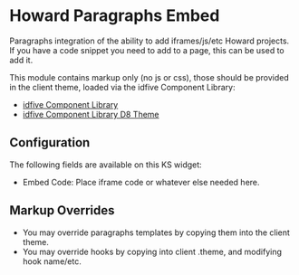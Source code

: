 # Howard Paragraphs Embed

Paragraphs integration of the ability to add iframes/js/etc Howard projects. If you have a code snippet you need to add to a page, this can be used to add it.

This module contains markup only (no js or css), those should be provided in the client theme, loaded via the idfive Component Library:

 - [idfive Component Library](https://bitbucket.org/idfivellc/idfive-component-library)
 - [idfive Component Library D8 Theme](https://bitbucket.org/idfivellc/idfive-component-library-d8-theme)

 ## Configuration
The following fields are available on this KS widget:
 - Embed Code: Place iframe code or whatever else needed here.

## Markup Overrides
- You may override paragraphs templates by copying them into the client theme.
- You may override hooks by copying into client .theme, and modifying hook name/etc.
